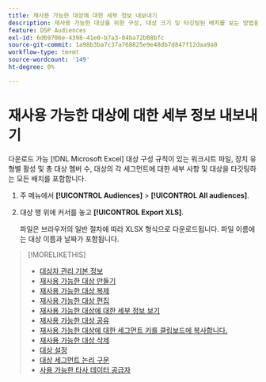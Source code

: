 ```yaml
---
title: 재사용 가능한 대상에 대한 세부 정보 내보내기
description: 재사용 가능한 대상을 위한 구성, 대상 크기 및 타깃팅된 배치를 보는 방법을 알아봅니다.
feature: DSP Audiences
exl-id: 6d69706e-4398-41e0-b7a3-04ba72b08bfc
source-git-commit: 1a98b3ba7c37a768825e9e48db7d847f12daa9a0
workflow-type: tm+mt
source-wordcount: '149'
ht-degree: 0%

---
```


# 재사용 가능한 대상에 대한 세부 정보 내보내기

다운로드 가능 [!DNL Microsoft Excel] 대상 구성 규칙이 있는 워크시트 파일, 장치 유형별 활성 및 총 대상 멤버 수, 대상의 각 세그먼트에 대한 세부 사항 및 대상을 타깃팅하는 모든 배치를 포함합니다.

1. 주 메뉴에서 **[!UICONTROL Audiences]** > **[!UICONTROL All audiences]**.

1. 대상 행 위에 커서를 놓고 **[!UICONTROL Export XLS]**.

   파일은 브라우저의 일반 절차에 따라 XLSX 형식으로 다운로드됩니다. 파일 이름에는 대상 이름과 날짜가 포함됩니다.

>[!MORELIKETHIS]
>
>* [대상자 관리 기본 정보](audience-about.md)
>* [재사용 가능한 대상 만들기](reusable-audience-create.md)
>* [재사용 가능한 대상 복제](reusable-audience-duplicate.md)
>* [재사용 가능한 대상 편집](reusable-audience-edit.md)
>* [재사용 가능한 대상에 대한 세부 정보 보기](reusable-audience-view-details.md)
>* [재사용 가능한 대상 공유](reusable-audience-share.md)
>* [재사용 가능한 대상에 대한 세그먼트 키를 클립보드에 복사합니다.](reusable-audience-clipboard.md)
>* [재사용 가능한 대상 삭제](reusable-audience-delete.md)
>* [대상 설정](audience-settings.md)
>* [대상 세그먼트 논리 구문](audience-segment-logic-syntax.md)
>* [사용 가능한 타사 데이터 공급자](third-party-data-providers.md)

